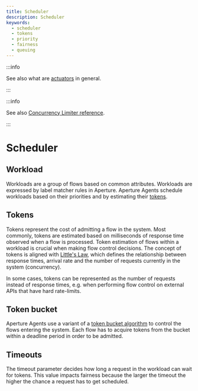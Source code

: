 ```yaml
---
title: Scheduler
description: Scheduler
keywords:
  - scheduler
  - tokens
  - priority
  - fairness
  - queuing
---
```


:::info

See also what are [actuators](actuators.md) in general.

:::

:::info

See also
[Concurrency Limiter reference](/reference/configuration/policies.md#-languagev1concurrencylimiter).

:::

# Scheduler

## Workload

Workloads are a group of flows based on common attributes. Workloads are
expressed by label matcher rules in Aperture. Aperture Agents schedule workloads
based on their priorities and by estimating their [tokens](#tokens).

## Tokens

Tokens represent the cost of admitting a flow in the system. Most commonly,
tokens are estimated based on milliseconds of response time observed when a flow
is processed. Token estimation of flows within a workload is crucial when making
flow control decisions. The concept of tokens is aligned with
[Little's Law](https://en.wikipedia.org/wiki/Little%27s_law), which defines the
relationship between response times, arrival rate and the number of requests
currently in the system (concurrency).

In some cases, tokens can be represented as the number of requests instead of
response times, e.g. when performing flow control on external APIs that have
hard rate-limits.

## Token bucket

Aperture Agents use a variant of a
[token bucket algorithm](https://en.wikipedia.org/wiki/Token_bucket) to control
the flows entering the system. Each flow has to acquire tokens from the bucket
within a deadline period in order to be admitted.

## Timeouts

The timeout parameter decides how long a request in the workload can wait for
tokens. This value impacts fairness because the larger the timeout the higher
the chance a request has to get scheduled.
